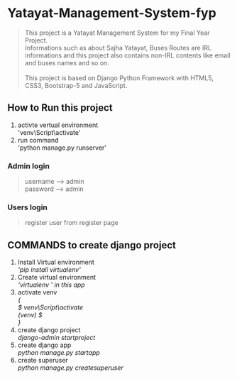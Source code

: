 # Yatayat-Management-System-fyp
> This project is a Yatayat Management System for my Final Year Project. <br /> 
> Informations such as about Sajha Yatayat, Buses Routes are IRL informations and this project also contains non-IRL contents like email and buses names and so on. 
> <br/> <br/>
> This project is based on Django Python Framework with HTML5, CSS3, Bootstrap-5 and JavaScript.

## How to Run this project
1. activte vertual environment <br> 'venv\Script\activate'
2. run command <br> 'python manage.py runserver'

### 
### Admin login 
> username --> admin <br />
> password --> admin

### Users login 
> register user from register page
###

## COMMANDS to create django project
1. Install Virtual environment <br><i> 'pip install virtualenv' </i>
2. Create virtual environment <br><i> 'virtualenv <virtualenv-name>' in this app <venv> </i>
3. activate venv <br> <i>
  {<br>
      $ venv\Script\activate<br>
      (venv) $ <br>
   } </i>
4. create django project <br><i> django-admin startproject <project-name> </i>
5. create django app <br><i> python manage.py startapp <app-name> </i>
6. create superuser <br><i> python manage.py createsuperuser </i>
  
